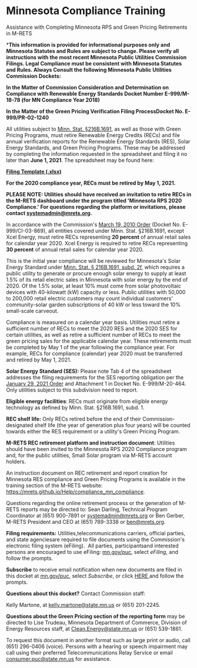 Minnesota Compliance Training
=============================

Assistance with Completing Minnesota RPS and Green Pricing Retirements in M-RETS

***This information is provided for informational purposes only and Minnesota Statutes and Rules are subject to change. Please verify all instructions with the most recent Minnesota Public Utilities Commission Filings. Legal Compliance must be consistent with Minnesota Statutes and Rules. Always Consult the following Minnesota Public Utilities Commission Dockets:**

**In the Matter of Commission Consideration and Determination on Compliance with Renewable Energy Standards Docket Number E-999/M-18-78 (for MN Compliance Year 2018)**

**In the Matter of the Green Pricing Verification Filing ProcessDocket No. E-999/PR-02-1240**

All utilities subject to [Minn. Stat. §216B.1691](https://www.revisor.mn.gov/statutes/?id=216b.1691), as well as those with Green Pricing Programs, must retire Renewable Energy Credits (RECs) and  file annual verification reports for the Renewable Energy Standards (RES), Solar Energy Standards, and Green Pricing Programs. These may be addressed by completing the information requested in the spreadsheet and filing it no later than **June 1, 2021**. The spreadsheet may be found here:

[**Filing Template (.xlsx)**](http://mn.gov/commerce-stat/xls/mn-rec-gp-report.xlsx)

**For the 2020 compliance year, RECs must be retired by May 1, 2021.**

**PLEASE NOTE: Utilities should have received an invitation to retire RECs in the M-RETS dashboard under the program titled 'Minnesota RPS 2020 Compliance.' For questions regarding the platform or invitations, please contact [systemadmin@mrets.org](mailto:systemadmin@mrets.org).**

In accordance with the Commission's [March 19, 2010 Order](https://www.edockets.state.mn.us/EFiling/edockets/searchDocuments.do?method=showPoup&documentId=%7bFBCB2EB0-203F-414A-8CB5-5CE832E884F7%7d&documentTitle=20103-48177-01) (Docket No. E-999/CI-03-869), all entities covered under Minn. Stat. §216B.1691, except Xcel Energy, must retire RECs representing **20 percent** of annual retail sales for calendar year 2020. Xcel Energy is required to retire RECs representing **30 percent** of annual retail sales for calendar year 2020. 

This is the initial year compliance will be reviewed for Minnesota's Solar Energy Standard under [Minn. Stat. § 216B.1691, subd. 2f](https://www.revisor.mn.gov/statutes/cite/216b.1691#stat.216B.1691.2f), which requires a public utility to generate or procure enough solar energy to supply at least 1.5% of its retail electric sales in Minnesota with solar energy by the end of 2020. Of the 1.5% solar, at least 10% must come from solar photovoltaic devices with 40-kilowatt (kW) capacity or less. Public utilities with 50,000 to 200,000 retail electric customers may count individual customers' community-solar garden subscriptions of 40 kW or less toward the 10% small-scale carveout. 

Compliance is measured on a calendar year basis. Utilities must retire a sufficient number of RECs to meet the 2020 RES and the 2020 SES for certain utilities, as well as retire a sufficient number of RECs to meet the green pricing sales for the applicable calendar year. These retirements must be completed by May 1 of the year following the compliance year. For example, RECs for compliance (calendar) year 2020 must be transferred and retired by May 1, 2021.

**Solar Energy Standard (SES):** Please note Tab 4 of the spreadsheet addresses the filing requirements for the SES reporting obligation per the [January 29, 2021 Order](https://www.edockets.state.mn.us/EFiling/edockets/searchDocuments.do?method=showPoup&documentId=%7bC0C04E77-0000-C63E-9C7E-A190FC9C73C2%7d&documentTitle=20211-170414-02) and Attachment 1 in Docket No. E-999/M-20-464. Only utilities subject to this subdivision need to report.

**Eligible energy facilities**: RECs must originate from eligible energy technology as defined by Minn. Stat. §216B.1691, subd. 1.

**REC shelf life:** Only RECs retired before the end of their Commission-designated shelf life (the year of generation plus four years) will be counted towards either the RES requirement or a utility's Green Pricing Program.

**M-RETS REC retirement platform and instruction document**: Utilities should have been invited to the Minnesota RPS 2020 Compliance program and, for the public utilities, Small Solar program via M-RETS account holders.

An instruction document on REC retirement and report creation for Minnesota RES compliance and Green Pricing Programs is available in the training section of the M-RETS website: <https://mrets.github.io/Help/compliance_mn_compliance>.

Questions regarding the online retirement process or the generation of M-RETS reports may be directed to:  Sean Darling, Technical Program Coordinator at (651) 900-7891 or  [systemadmin@mrets.org](mailto:systemadmin@mrets.org) or Ben Gerber, M-RETS President and CEO at (651) 789-3338  or [ben@mrets.org](mailto:ben@mrets.org).

**Filing requirements:** Utilities,telecommunications carriers, official parties, and state agenciesare required to file documents using the Commission's electronic filing system (eFiling).  All parties, participantsand interested persons are encouraged to use eFiling: [mn.gov/puc](http://mn.gov/puc/), select *eFiling*, and follow the prompts.

**Subscribe** to receive email notification when new documents are filed in this docket at [mn.gov/puc](http://mn.gov/puc/), select *Subscribe*, or click [HERE ](https://www.edockets.state.mn.us/EFiling/subscription/createSubscription.do?method=subscribeNew&userType=public)and follow the prompts.

**Questions about this docket?** Contact Commission staff:

Kelly Martone, at [kelly.martone@state.mn.us](mailto:kelly.martone@state.mn.us) or (651) 201-2245.

**Questions about the Green Pricing section of the reporting form** may be directed to Lise Trudeau, Minnesota Department of Commerce, Division of Energy Resources staff, at Clean.Energy@state.mn.us or (651) 539-1861.

To request this document in another format such as large print or audio, call (651) 296-0406 (voice). Persons with a hearing or speech impairment may call using their preferred Telecommunications Relay Service or email  consumer.puc@state.mn.us  for assistance.
